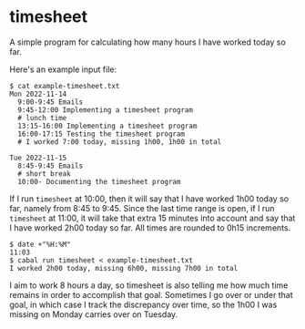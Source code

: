 # timesheet

A simple program for calculating how many hours I have worked today so far.

Here's an example input file:

    $ cat example-timesheet.txt
    Mon 2022-11-14
      9:00-9:45 Emails
      9:45-12:00 Implementing a timesheet program
      # lunch time
      13:15-16:00 Implementing a timesheet program
      16:00-17:15 Testing the timesheet program
      # I worked 7:00 today, missing 1h00, 1h00 in total

    Tue 2022-11-15
      8:45-9:45 Emails
      # short break
      10:00- Documenting the timesheet program

If I run `timesheet` at 10:00, then it will say that I have worked 1h00 today
so far, namely from 8:45 to 9:45. Since the last time range is open, if I run
`timesheet` at 11:00, it will take that extra 15 minutes into account and say
that I have worked 2h00 today so far. All times are rounded to 0h15 increments.

    $ date +"%H:%M"
    11:03
    $ cabal run timesheet < example-timesheet.txt
    I worked 2h00 today, missing 6h00, missing 7h00 in total

I aim to work 8 hours a day, so timesheet is also telling me how much time
remains in order to accomplish that goal. Sometimes I go over or under that
goal, in which case I track the discrepancy over time, so the 1h00 I was
missing on Monday carries over on Tuesday.
